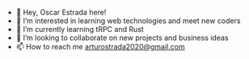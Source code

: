 - 👋 Hey, Oscar Estrada here!
- 👀 I’m interested in learning web technologies and meet new coders
- 🌱 I’m currently learning tRPC and Rust
- 💞️ I’m looking to collaborate on new projects and business ideas
- 📫 How to reach me arturostrada2020@gmail.com

<!---
OscarStrada/OscarStrada is a ✨ special ✨ repository because its `README.md` (this file) appears on your GitHub profile.
You can click the Preview link to take a look at your changes.
--->
